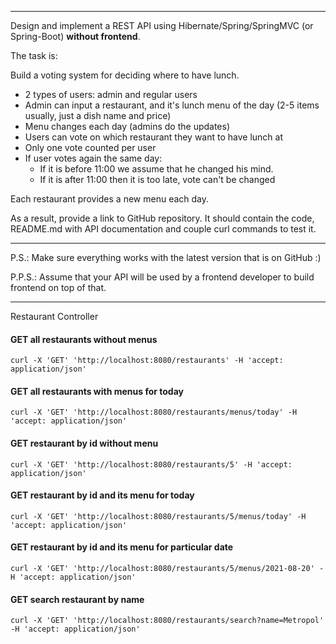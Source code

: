 
----
Design and implement a REST API using Hibernate/Spring/SpringMVC (or Spring-Boot) **without frontend**.

The task is:

Build a voting system for deciding where to have lunch.

* 2 types of users: admin and regular users
* Admin can input a restaurant, and it's lunch menu of the day (2-5 items usually, just a dish name and price)
* Menu changes each day (admins do the updates)
* Users can vote on which restaurant they want to have lunch at
* Only one vote counted per user
* If user votes again the same day:
    - If it is before 11:00 we assume that he changed his mind.
    - If it is after 11:00 then it is too late, vote can't be changed

Each restaurant provides a new menu each day.

As a result, provide a link to GitHub repository. It should contain the code, README.md with API documentation and couple curl commands to test it.

-----------------------------
P.S.: Make sure everything works with the latest version that is on GitHub :)

P.P.S.: Assume that your API will be used by a frontend developer to build frontend on top of that.

-----------------------------

Restaurant Controller


#### GET all restaurants without menus
`curl -X 'GET' 'http://localhost:8080/restaurants' -H 'accept: application/json'`

#### GET all restaurants with menus for today
`curl -X 'GET' 'http://localhost:8080/restaurants/menus/today' -H 'accept: application/json'`

#### GET restaurant by id without menu
`curl -X 'GET' 'http://localhost:8080/restaurants/5' -H 'accept: application/json'`

#### GET restaurant by id and its menu for today
`curl -X 'GET' 'http://localhost:8080/restaurants/5/menus/today' -H 'accept: application/json'`

#### GET restaurant by id and its menu for particular date
`curl -X 'GET' 'http://localhost:8080/restaurants/5/menus/2021-08-20' -H 'accept: application/json'`

#### GET search restaurant by name
`curl -X 'GET' 'http://localhost:8080/restaurants/search?name=Metropol' -H 'accept: application/json'`